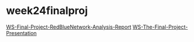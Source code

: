 # week24finalproj
[WS-Final-Project-RedBlueNetwork-Analysis-Report](https://docs.google.com/document/d/1Pe--XdPoAm-8JHnltAzSgRLbi9ufYRtNIKoxwyWUzwg/edit?usp=sharing)
[WS-The-Final-Project-Presentation](https://docs.google.com/presentation/d/1FMPiQCibKTMZiT1X1JCU6zznleDWM0jb7XTCV2xr8Rs/edit?usp=sharing)
